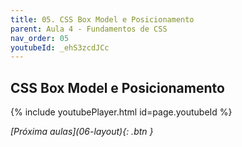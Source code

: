 ```yaml
---
title: 05. CSS Box Model e Posicionamento
parent: Aula 4 - Fundamentos de CSS
nav_order: 05
youtubeId: _ehS3zcdJCc
---
```


## CSS Box Model e Posicionamento

{% include youtubePlayer.html id=page.youtubeId %}


<span class="fs-3 float-right">
<i class="fas fa-download">[Próxima aulas](06-layout){: .btn }</i>
</span>
